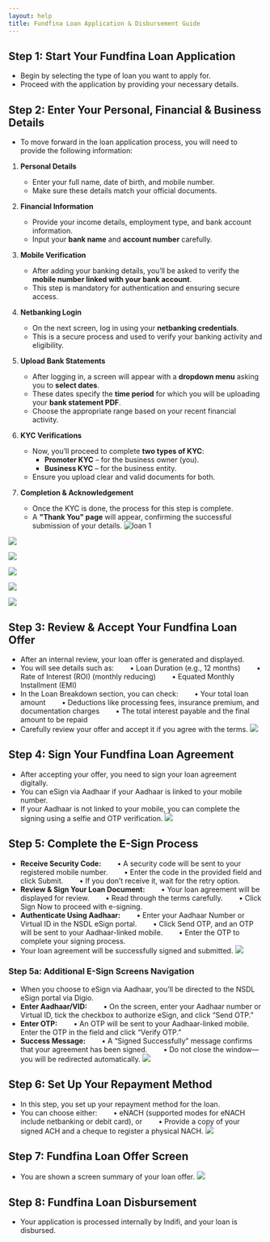```yaml
---
layout: help
title: Fundfina Loan Application & Disbursement Guide
---
```

## Step 1: Start Your **Fundfina** Loan Application

- Begin by selecting the type of loan you want to apply for.
- Proceed with the application by providing your necessary details.

## Step 2: Enter Your Personal, Financial & Business Details

- To move forward in the loan application process, you will need to provide the following information:

1. **Personal Details**

    - Enter your full name, date of birth, and mobile number.
    - Make sure these details match your official documents.

2. **Financial Information**

    - Provide your income details, employment type, and bank account information.
    - Input your **bank name** and **account number** carefully.

3. **Mobile Verification**

    - After adding your banking details, you’ll be asked to verify the **mobile number linked with your bank account**.
    - This step is mandatory for authentication and ensuring secure access.

4. **Netbanking Login**

    - On the next screen, log in using your **netbanking credentials**.
    - This is a secure process and used to verify your banking activity and eligibility.

5. **Upload Bank Statements**

    - After logging in, a screen will appear with a **dropdown menu** asking you to **select dates**.
    - These dates specify the **time period** for which you will be uploading your **bank statement PDF**.
    - Choose the appropriate range based on your recent financial activity.

6. **KYC Verifications**

    - Now, you’ll proceed to complete **two types of KYC**:
        - **Promoter KYC** – for the business owner (you).
        - **Business KYC** – for the business entity.
    - Ensure you upload clear and valid documents for both.

7. **Completion & Acknowledgement**

    - Once the KYC is done, the process for this step is complete.
    - A **"Thank You" page** will appear, confirming the successful submission of your details.
![](../images/help/loan-application-disbursement-guide/Loan1.png "loan 1")

[](../images/help/loan-application-disbursement-guide/loan2.png)

![](../images/help/loan-application-disbursement-guide/loan%203.jpg)

![](../images/help/loan-application-disbursement-guide/loan%204.jpg)

![](../images/help/loan-application-disbursement-guide/loan5.png)

![](../images/help/loan-application-disbursement-guide/loan%206.png)

![](../images/help/loan-application-disbursement-guide/loan%207.png)

## Step 3: Review & Accept Your Fundfina Loan Offer

- After an internal review, your loan offer is generated and displayed.
- You will see details such as:
  • Loan Duration (e.g., 12 months)
  • Rate of Interest (ROI) (monthly reducing)
  • Equated Monthly Installment (EMI)
- In the Loan Breakdown section, you can check:
  • Your total loan amount
  • Deductions like processing fees, insurance premium, and documentation charges
  • The total interest payable and the final amount to be repaid
- Carefully review your offer and accept it if you agree with the terms.
![](../images/help/loan-application-disbursement-guide/loan%208.png)

## Step 4: Sign Your Fundfina Loan Agreement

- After accepting your offer, you need to sign your loan agreement digitally.
- You can eSign via Aadhaar if your Aadhaar is linked to your mobile number.
- If your Aadhaar is not linked to your mobile, you can complete the signing using a selfie and OTP verification.
![](../images/help/loan-application-disbursement-guide/loan%208.png)

## Step 5: Complete the E-Sign Process

- **Receive Security Code:**
  • A security code will be sent to your registered mobile number.
  • Enter the code in the provided field and click Submit.
  • If you don’t receive it, wait for the retry option.
- **Review & Sign Your Loan Document:**
  • Your loan agreement will be displayed for review.
  • Read through the terms carefully.
  • Click Sign Now to proceed with e-signing.
- **Authenticate Using Aadhaar:**
  • Enter your Aadhaar Number or Virtual ID in the NSDL eSign portal.
  • Click Send OTP, and an OTP will be sent to your Aadhaar-linked mobile.
  • Enter the OTP to complete your signing process.
- Your loan agreement will be successfully signed and submitted.
![](../images/help/loan-application-disbursement-guide/loan%209.png)

### Step 5a: Additional E-Sign Screens Navigation

- When you choose to eSign via Aadhaar, you’ll be directed to the NSDL eSign portal via Digio.
- **Enter Aadhaar/VID:**
  • On the screen, enter your Aadhaar number or Virtual ID, tick the checkbox to authorize eSign, and click “Send OTP.”
- **Enter OTP:**
  • An OTP will be sent to your Aadhaar-linked mobile. Enter the OTP in the field and click “Verify OTP.”
- **Success Message:**
  • A “Signed Successfully” message confirms that your agreement has been signed.
  • Do not close the window—you will be redirected automatically.
![](../images/help/loan-application-disbursement-guide/loan%2010.png)

## Step 6: Set Up Your Repayment Method

- In this step, you set up your repayment method for the loan.
- You can choose either:
  • eNACH (supported modes for eNACH include netbanking or debit card), or
  • Provide a copy of your signed ACH and a cheque to register a physical NACH.
![](../images/help/loan-application-disbursement-guide/loan%2011.png)

## Step 7: Fundfina Loan Offer Screen

- You are shown a screen summary of your loan offer.
![](../images/help/loan-application-disbursement-guide/loan%2012.png)

## Step 8: Fundfina Loan Disbursement

- Your application is processed internally by Indifi, and your loan is disbursed.
